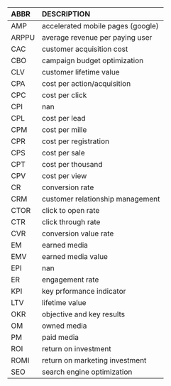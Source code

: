 ABBR|DESCRIPTION
:---|:---
AMP|accelerated mobile pages (google)
ARPPU|average revenue per paying user
CAC|customer acquisition cost
CBO|campaign budget optimization
CLV|customer lifetime value
CPA|cost per action/acquisition
CPC|cost per click
CPI|nan
CPL|cost per lead
CPM|cost per mille
CPR|cost per registration
CPS|cost per sale
CPT|cost per thousand
CPV|cost per view
CR|conversion rate
CRM|customer relationship management
CTOR|click to open rate
CTR|click through rate
CVR|conversion value rate
EM|earned media
EMV|earned media value
EPI|nan
ER|engagement rate
KPI|key prformance indicator
LTV|lifetime value
OKR|objective and key results
OM|owned media
PM|paid media
ROI|return on investment
ROMI|return on marketing investment
SEO|search engine optimization
